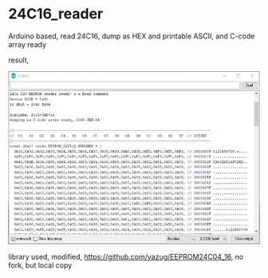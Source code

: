 # 24C16_reader
Arduino based, read 24C16, dump as HEX and printable ASCII, and C-code array ready  

result,

![xiaolaba_24C16_reader_ATmega168_16MHz.JPG](xiaolaba_24C16_reader_ATmega168_16MHz.JPG)  


library used, modified, https://github.com/yazug/EEPROM24C04_16, no fork, but local copy

